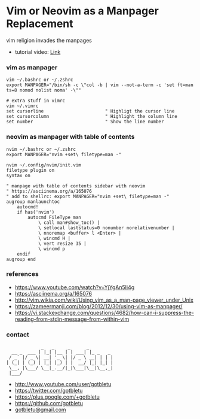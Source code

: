 # Vim or Neovim as a Manpager Replacement
vim religion invades the manpages
* tutorial video: [Link](https://www.youtube.com/watch?v=YjYgAn5li4g)

### vim as manpager
    vim ~/.bashrc or ~/.zshrc
    export MANPAGER="/bin/sh -c \"col -b | vim --not-a-term -c 'set ft=man ts=8 nomod nolist noma' -\""
    
    # extra stuff in vimrc
    vim ~/.vimrc
    set cursorline                       " Highligt the cursor line
    set cursorcolumn                     " Highlight the column line
    set number                           " Show the line number

### neovim as manpager with table of contents
    nvim ~/.bashrc or ~/.zshrc
    export MANPAGER="nvim +set\ filetype=man -"
    
    nvim ~/.config/nvim/init.vim
    filetype plugin on
    syntax on
    
    " manpage with table of contents sidebar with neovim
    " https://asciinema.org/a/165076
    " add to shellrc: export MANPAGER="nvim +set\ filetype=man -"
    augroup manlaunchtoc
        autocmd!
        if has('nvim')
            autocmd FileType man
                \ call man#show_toc() |
                \ setlocal laststatus=0 nonumber norelativenumber |
                \ nnoremap <buffer> l <Enter> |
                \ wincmd H |
                \ vert resize 35 |
                \ wincmd p
        endif
    augroup end

### references
- https://www.youtube.com/watch?v=YjYgAn5li4g
- https://asciinema.org/a/165076
- http://vim.wikia.com/wiki/Using_vim_as_a_man-page_viewer_under_Unix
- https://zameermanji.com/blog/2012/12/30/using-vim-as-manpager/
- https://vi.stackexchange.com/questions/4682/how-can-i-suppress-the-reading-from-stdin-message-from-within-vim

### contact

                 _   _     _      _         
      __ _  ___ | |_| |__ | | ___| |_ _   _ 
     / _` |/ _ \| __| '_ \| |/ _ \ __| | | |
    | (_| | (_) | |_| |_) | |  __/ |_| |_| |
     \__, |\___/ \__|_.__/|_|\___|\__|\__,_|
     |___/                                  

- http://www.youtube.com/user/gotbletu
- https://twitter.com/gotbletu
- https://plus.google.com/+gotbletu
- https://github.com/gotbletu
- gotbletu@gmail.com


